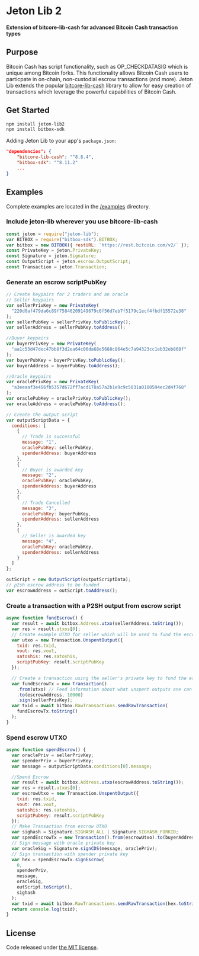 # Jeton Lib 2

**Extension of bitcore-lib-cash for advanced Bitcoin Cash transaction types**

## Purpose

Bitcoin Cash has script functionality, such as OP_CHECKDATASIG which is unique among Bitcoin forks. This functionality allows Bitcoin Cash users to particpate in on-chain, non-custodial escrow transactions (and more). Jeton Lib extends the popular [bitcore-lib-cash](https://github.com/bitpay/bitcore/tree/master/packages/bitcore-lib-cash) library to allow for easy creation of transactions which leverage the powerful capabilities of Bitcoin Cash.

## Get Started

```sh
npm install jeton-lib2
npm install bitbox-sdk
```

Adding Jeton Lib to your app's `package.json`:

```json
"dependencies": {
    "bitcore-lib-cash": "^8.8.4",
    "bitbox-sdk": "^8.11.2"
    ...
}
```

## Examples

Complete examples are located in the [/examples](https://github.com/jeton-tech/jeton-lib/tree/master/examples) directory.

### Include jeton-lib wherever you use bitcore-lib-cash

```javascript
const jeton = require("jeton-lib");
var BITBOX = require("bitbox-sdk").BITBOX;
var bitbox = new BITBOX({ restURL: `https://rest.bitcoin.com/v2/` });
const PrivateKey = jeton.PrivateKey;
const Signature = jeton.Signature;
const OutputScript = jeton.escrow.OutputScript;
const Transaction = jeton.Transaction;
```

### Generate an escrow scriptPubKey

```javascript
// Create keypairs for 2 traders and an oracle
// Seller keypairs
var sellerPrivKey = new PrivateKey(
  "220d0af479da6c89f75846209149679c6f56d7eb7f5179c1ecf4fbdf15572e38"
);
var sellerPubKey = sellerPrivKey.toPublicKey();
var sellerAddress = sellerPubKey.toAddress();

//Buyer keypairs
var buyerPrivKey = new PrivateKey(
  "aa1c53d47dec47bb8f3d2ea64c06da68e5688c864e5c7a94323cc1eb32eb868f"
);
var buyerPubKey = buyerPrivKey.toPublicKey();
var buyerAddress = buyerPubKey.toAddress();

//Oracle keypairs
var oraclePrivKey = new PrivateKey(
  "a3eeaaf3e456fb5357d672ff7acd178a57a2b1e9c9c5031a0100594ec2d4f768"
);
var oraclePubKey = oraclePrivKey.toPublicKey();
var oracleAddress = oraclePubKey.toAddress();

// Create the output script
var outputScriptData = {
  conditions: [
    {
      // Trade is successful
      message: "1",
      oraclePubKey: sellerPubKey,
      spenderAddress: buyerAddress
    },
    {
      // Buyer is awarded key
      message: "2",
      oraclePubKey: oraclePubKey,
      spenderAddress: buyerAddress
    },
    {
      // Trade Cancelled
      message: "3",
      oraclePubKey: buyerPubKey,
      spenderAddress: sellerAddress
    },
    {
      // Seller is awarded key
      message: "4",
      oraclePubKey: oraclePubKey,
      spenderAddress: sellerAddress
    }
  ]
};

outScript = new OutputScript(outputScriptData);
// p2sh escrow address to be funded
var escrowAddress = outScript.toAddress();
```

### Create a transaction with a P2SH output from escrow script

```javascript
async function fundEscrow() {
  var result = await bitbox.Address.utxo(sellerAddress.toString());
  var res = result.utxos[0];
  // Create example UTXO for seller which will be used to fund the escrow
  var utxo = new Transaction.UnspentOutput({
    txid: res.txid,
    vout: res.vout,
    satoshis: res.satoshis,
    scriptPubKey: result.scriptPubKey
  });

  // Create a transaction using the seller's private key to fund the escrow
  var fundEscrowTx = new Transaction()
    .from(utxo) // Feed information about what unspent outputs one can use
    .to(escrowAddress, 10000)
    .sign(sellerPrivKey);
  var txid = await bitbox.RawTransactions.sendRawTransaction(
    fundEscrowTx.toString()
  );
}
```

### Spend escrow UTXO

```javascript
async function spendEscrow() {
  var oraclePriv = sellerPrivKey;
  var spenderPriv = buyerPrivKey;
  var message = outputScriptData.conditions[0].message;

  //Spend Escrow
  var result = await bitbox.Address.utxo(escrowAddress.toString());
  var res = result.utxos[0];
  var escrowUtxo = new Transaction.UnspentOutput({
    txid: res.txid,
    vout: res.vout,
    satoshis: res.satoshis,
    scriptPubKey: result.scriptPubKey
  });
  // Make Transaction from escrow UTXO
  var sighash = Signature.SIGHASH_ALL | Signature.SIGHASH_FORKID;
  var spendEscrowTx = new Transaction().from(escrowUtxo).to(buyerAddress, 9350);
  // Sign message with oracle private key
  var oracleSig = Signature.signCDS(message, oraclePriv);
  // Sign transaction with spender private key
  var hex = spendEscrowTx.signEscrow(
    0,
    spenderPriv,
    message,
    oracleSig,
    outScript.toScript(),
    sighash
  );
  var txid = await bitbox.RawTransactions.sendRawTransaction(hex.toString());
  return console.log(txid);
}
```

## License

Code released under [the MIT license](https://github.com/jeton-tech/jeton-lib/blob/master/LICENSE).
